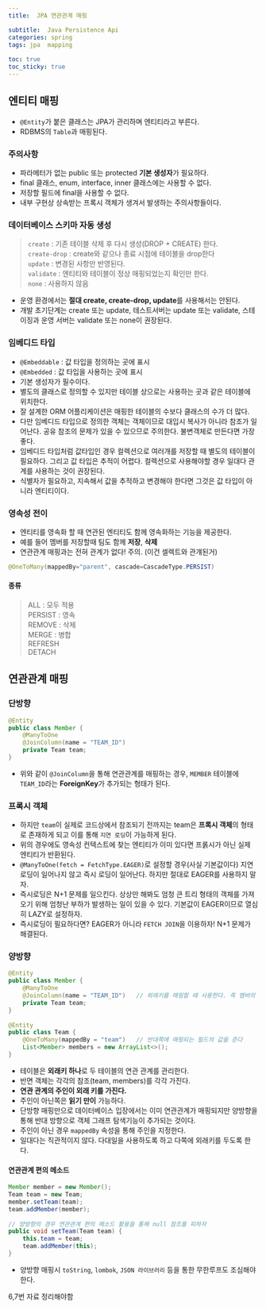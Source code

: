 ```yaml
---
title:  JPA 연관관계 매핑

subtitle:  Java Persistence Api
categories: spring 
tags: jpa  mapping
 
toc: true
toc_sticky: true
---
```


  
## 엔티티 매핑  
- `@Entity`가 붙은 클래스는 JPA가 관리하며 엔티티라고 부른다.  
- RDBMS의 `Table`과 매핑된다.  
  
### 주의사항  
- 파라메터가 없는 public 또는 protected **기본 생성자**가 필요하다.  
- final 클래스, enum, interface, inner 클래스에는 사용할 수 없다.  
- 저장할 필드에 final을 사용할 수 없다.  
- 내부 구현상 상속받는 프록시 객체가 생겨서 발생하는 주의사항들이다.  
  
### 데이터베이스 스키마 자동 생성  
  
> `create` : 기존 테이블 삭제 후 다시 생성(DROP + CREATE) 한다.    
> `create-drop` : create와 같으나 종료 시점에 테이블을 drop한다    
> `update` : 변경된 사항만 반영된다.    
> `validate` : 엔티티와 테이블이 정상 매핑되었는지 확인만 한다.    
> `none` : 사용하지 않음    
  
- 운영 환경에서는 **절대 create, create-drop, update**를 사용해서는 안된다.  
- 개발 초기단계는 create 또는 update, 테스트서버는 update 또는 validate, 스테이징과 운영 서버는 validate 또는 none이 권장된다.  
  
### 임베디드 타입  
- `@Embeddable` : 값 타입을 정의하는 곳에 표시  
- `@Embedded` : 값 타입을 사용하는 곳에 표시  
- 기본 생성자가 필수이다.  
- 별도의 클래스로 정의할 수 있지만 테이블 상으로는 사용하는 곳과 같은 테이블에 위치한다.  
- 잘 설계한 ORM 어플리케이션은 매핑한 테이블의 수보다 클래스의 수가 더 많다.  
- 다만 임베디드 타입으로 정의한 객체는 객체이므로 대입시 복사가 아니라 참조가 일어난다. 공유 참조의 문제가 있을 수 있으므로 주의한다. 불변객체로 만든다면 가장 좋다.  
- 임베디드 타입처럼 값타입인 경우 컬렉션으로 여러개를 저장할 때 별도의 테이블이 필요하다. 그리고 값 타입은 추적이 어렵다. 컬렉션으로 사용해야할 경우 일대다 관계를 사용하는 것이 권장된다.  
- 식별자가 필요하고, 지속해서 값을 추적하고 변경해야 한다면 그것은 값 타입이 아니라 엔티티이다.  
  
### 영속성 전이  
- 엔티티를 영속화 할 때 연관된 엔티티도 함께 영속화하는 기능을 제공한다.  
- 예를 들어 멤버를 저장할때 팀도 함께 **저장**, **삭제**  
- 연관관계 매핑과는 전혀 관계가 없다! 주의. (이건 셀렉트와 관걔된거)  
  
```java  
@OneToMany(mappedBy="parent", cascade=CascadeType.PERSIST)  
```  
  
#### 종류  
  
> ALL : 모두 적용    
> PERSIST : 영속    
> REMOVE : 삭제    
> MERGE : 병합    
> REFRESH    
> DETACH    
  
  
## 연관관계 매핑  
### 단방향  
  
```java  
@Entity  
public class Member {  
	@ManyToOne  
	@JoinColumn(name = "TEAM_ID")  
	private Team team;  
}  
```  
  
- 위와 같이 `@JoinColumn`을 통해 연관관계를 매핑하는 경우, `MEMBER` 테이블에 `TEAM_ID`라는 **ForeignKey**가 추가되는 형태가 된다.  
  
### 프록시 객체  
- 하지만 `team`이 실제로 코드상에서 참조되기 전까지는 team은 **프록시 객체**의 형태로 존재하게 되고 이를 통해 `지연 로딩`이 가능하게 된다.  
- 위의 경우에도 영속성 컨텍스트에 찾는 엔티티가 이미 있다면 프롥시가 아닌 실제 엔티티가 반환된다.  
- `@ManyToOne(fetch = FetchType.EAGER)`로 설정할 경우(사실 기본값이다) 지연로딩이 일어나지 않고 즉시 로딩이 일어난다. 하지만 절대로 EAGER를 사용하지 말자.  
- 즉시로딩은 N+1 문제를 일으킨다. 상상만 해봐도 엄청 큰 트리 형태의 객체를 가져오기 위해 엄청난 부하가 발생하는 일이 있을 수 있다. 기본값이 EAGER이므로 열심히 LAZY로 설정하자.  
- 즉시로딩이 필요하다면? EAGER가 아니라 `FETCH JOIN`을 이용하자! N+1 문제가 해결된다.  
  
### 양방향  
  
```java  
@Entity  
public class Member {  
	@ManyToOne  
	@JoinColumn(name = "TEAM_ID")	// 외래키를 매핑할 때 사용한다. 즉 멤버의 테이블에 외래키  
	private Team team;  
}  
  
@Entity  
public class Team {  
	@OneToMany(mappedBy = "team")	// 반대쪽에 매핑되는 필드의 값을 준다  
	List<Member> members = new ArrayList<>();  
}  
```  
  
- 테이블은 **외래키 하나**로 두 테이블의 연관 관계를 관리한다.  
- 반면 객체는 각각의 참조(team, members)를 각각 가진다.  
- **연관 관계의 주인이 외래 키를 가진다.**  
- 주인이 아닌쪽은 **읽기 만이** 가능하다.  
- 단방향 매핑만으로 데이터베이스 입장에서는 이미 연관관계가 매핑되지만 양방향을 통해 반대 방향으로 객체 그래프 탐색기능이 추가되는 것이다.  
- 주인이 아닌 경우 `mappedBy` 속성을 통해 주인을 지정한다.  
- 일대다는 직관적이지 않다. 다대일을 사용하도록 하고 다쪽에 외래키를 두도록 한다.  
  
#### 연관관계 편의 메소드  
  
```java  
Member member = new Member();  
Team team = new Team;  
member.setTeam(team);  
team.addMember(member);  
  
// 양방향의 경우 연관관계 편의 메소드 활용을 통해 null 참조를 피하자   
public void setTeam(Team team) {  
	this.team = team;  
	team.addMember(this);  
}  
```  
  
- 양방향 매핑시  `toString`, `lombok`, `JSON 라이브러리` 등을 통한 무한루프도 조심해야 한다.  
  
  
6,7번 자료 정리해야함  
